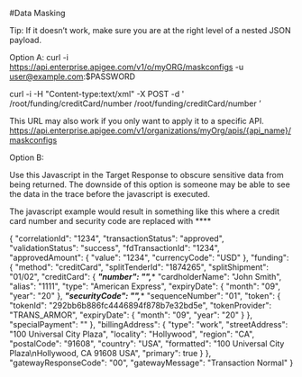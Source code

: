 #Data Masking

Tip: If it doesn’t work, make sure you are at the right level of a nested JSON payload.

Option A:
curl -i https://api.enterprise.apigee.com/v1/o/myORG/maskconfigs -u user@example.com:$PASSWORD

curl -i -H "Content-type:text/xml" -X POST -d '<MaskDataConfiguration>
    <XPathsRequest>
        <XPathRequest>/root/funding/creditCard/number</XPathRequest>
    </XPathsRequest>
    <XPathsResponse>
        <XPathResponse>/root/funding/creditCard/number</XPathResponse>
    </XPathsResponse>
</MaskDataConfiguration>’

This URL may also work if you only want to apply it to a specific API.
https://api.enterprise.apigee.com/v1/organizations/myOrg/apis/{api_name}/maskconfigs

Option B:

Use this Javascript in the Target Response to obscure sensitive data from being returned. The downside of this option is someone may be able to see the data in the trace before the javascript is executed.

The javascript example would result in something like this where a credit card number and security code are replaced with ****

{
    "correlationId": "1234",
    "transactionStatus": "approved",
    "validationStatus": "success",
    "fdTransactionId": "1234",
    "approvedAmount": {
        "value": "1234",
        "currencyCode": "USD"
    },
    "funding": {
        "method": "creditCard",
        "splitTenderId": "1874265",
        "splitShipment": "01/02",
        "creditCard": {
            ****"number": "*",****
            "cardholderName": "John Smith",
            "alias": "1111",
            "type": "American Express",
            "expiryDate": {
                "month": "09",
                "year": "20"
            },
            ****"securityCode": "*",****
            "sequenceNumber": "01",
            "token": {
                "tokenId": "292bb6b886fc4446894f878b7e32bd5e",
                "tokenProvider": "TRANS_ARMOR",
                "expiryDate": {
                    "month": "09",
                    "year": "20"
                }
            },
            "specialPayment": ""
        },
        "billingAddress": {
            "type": "work",
            "streetAddress": "100 Universal City Plaza",
            "locality": "Hollywood",
            "region": "CA",
            "postalCode": "91608",
            "country": "USA",
            "formatted": "100 Universal City Plaza\nHollywood, CA 91608 USA",
            "primary": true
        }
    },
    "gatewayResponseCode": "00",
    "gatewayMessage": "Transaction Normal"
}
